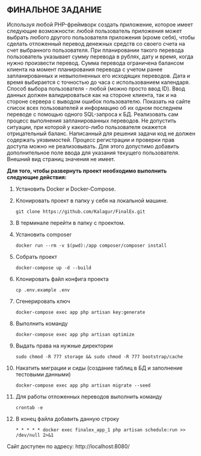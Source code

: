 ## ФИНАЛЬНОЕ ЗАДАНИЕ

Используя любой PHP-фреймворк создать приложение, которое имеет следующие возможности: любой пользователь приложения может выбрать любого другого пользователя приложения (кроме себя), чтобы сделать отложенный перевод денежных средств со своего счета на счет выбранного пользователя. При планировании такого перевода пользователь указывает сумму перевода в рублях, дату и время, когда нужно произвести перевод. Сумма перевода ограничена балансом клиента на момент планирования перевода с учетом ранее запланированных и невыполненных его исходящих переводов. Дата и время выбирается с точностью до часа с использованием календаря. Способ выбора пользователя - любой (можно просто ввод ID). Ввод данных должен валидироваться как на стороне клиента, так и на стороне сервера с выводом ошибок пользователю.
Показать на сайте список всех пользователей и информацию об их одном последнем переводе с помощью одного SQL-запроса к БД.
Реализовать сам процесс выполнения запланированных переводов. Не допустить ситуации, при которой у какого-либо пользователя окажется отрицательный баланс.
Написанный для решения задачи код не должен содержать уязвимостей. Процесс регистрации и проверки прав доступа можно не реализовывать. Для этого допустимо добавить дополнительное поле ввода для указания текущего пользователя. Внешний вид страниц значения не имеет.


<b>Для того, чтобы развернуть проект необходимо выполнить следующие действия:</b>

1. Установить Docker и Docker-Compose.

2. Клонировать проект в папку у себя на локальной машине.
    ```
    git clone https://github.com/Kalagur/FinalEx.git
    ```
3. В терминале перейти в папку с проектом.

4. Установить composer
    ```
    docker run --rm -v $(pwd):/app composer/composer install
    ```   
5. Собрать проект
    ```
    docker-compose up -d --build
    ```    
6. Клонировать файл конфига проекта 
    ```
    cp .env.example .env
    ```   
7. Сгенерировать ключ
    ```
    docker-compose exec app php artisan key:generate
    ```       
8.  Выполнить команду
    ```
    docker-compose exec app php artisan optimize
    ```   
9. Выдать права на нужные директории
    ```
    sudo chmod -R 777 storage && sudo chmod -R 777 bootstrap/cache
    ```    
10. Накатить миграции и сиды (создание таблиц в БД и заполнение тестовыми данными)
    ```
    docker-compose exec app php artisan migrate --seed
    ``` 
11. Для работы отложенных переводов выполнить команду
    ```
    crontab -e
    ```  
12. В конец файла добавить данную строку
    ```
    * * * * * docker exec finalex_app_1 php artisan schedule:run >> /dev/null 2>&1
    ```    
    
Сайт доступен по адресу: http://localhost:8080/    
      
          



